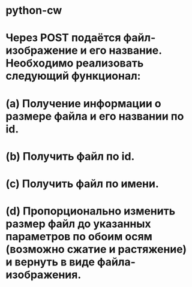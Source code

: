 # python-cw
# Через POST подаётся файл-изображение и его название. Необходимо реализовать следующий функционал:
# (a) Получение информации о размере файла и его названии по id.
# (b) Получить файл по id.
# (c) Получить файл по имени.
# (d) Пропорционально изменить размер файл до указанных параметров по обоим осям (возможно сжатие и растяжение) и вернуть в виде файла-изображения.
